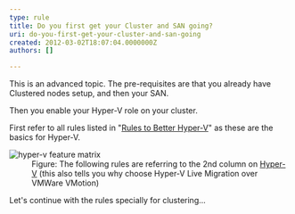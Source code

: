 ```yaml
---
type: rule
title: Do you first get your Cluster and SAN going?
uri: do-you-first-get-your-cluster-and-san-going
created: 2012-03-02T18:07:04.0000000Z
authors: []

---
```




<span class='intro'> <p>This is an advanced topic. The pre-requisites are that you already have Clustered nodes setup, and then your SAN.</p>
<p>Then you enable your Hyper-V role on your cluster.</p>
 </span>

<p>First refer to all rules listed in &quot;<a href="/rules-to-better-hyper-v" target="_blank">Rules to Better Hyper-V</a>&quot; as these are the basics for Hyper-V. </p>
<img src="/PublishingImages/Feature-matrix.jpg" alt="hyper-v feature matrix" class="ms-rteCustom-ImageArea" />
<dd class="ms-rteCustom-FigureNormal">Figure&#58; The following rules are referring to the 2nd column on <a href="http&#58;//www.ssw.com.au/ssw/Consulting/HyperV.aspx" target="_blank">Hyper-V</a> (this also tells you why choose Hyper-V Live Migration over VMWare VMotion)</dd>
<p>Let's continue with the rules specially for clustering...</p>



